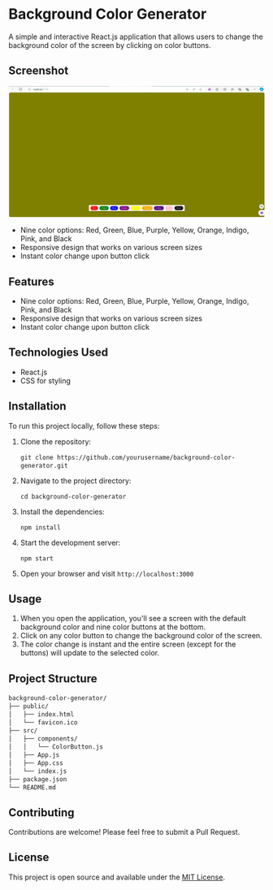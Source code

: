 # Background Color Generator

A simple and interactive React.js application that allows users to change the background color of the screen by clicking on color buttons.

## Screenshot
![](/Bg-color-generator/screesnhot.webp)

- Nine color options: Red, Green, Blue, Purple, Yellow, Orange, Indigo, Pink, and Black
- Responsive design that works on various screen sizes
- Instant color change upon button click


## Features

- Nine color options: Red, Green, Blue, Purple, Yellow, Orange, Indigo, Pink, and Black
- Responsive design that works on various screen sizes
- Instant color change upon button click

## Technologies Used

- React.js
- CSS for styling

## Installation

To run this project locally, follow these steps:

1. Clone the repository:
   ```
   git clone https://github.com/yourusername/background-color-generator.git
   ```
2. Navigate to the project directory:
   ```
   cd background-color-generator
   ```
3. Install the dependencies:
   ```
   npm install
   ```
4. Start the development server:
   ```
   npm start
   ```
5. Open your browser and visit `http://localhost:3000`

## Usage

1. When you open the application, you'll see a screen with the default background color and nine color buttons at the bottom.
2. Click on any color button to change the background color of the screen.
3. The color change is instant and the entire screen (except for the buttons) will update to the selected color.

## Project Structure

```
background-color-generator/
├── public/
│   ├── index.html
│   └── favicon.ico
├── src/
│   ├── components/
│   │   └── ColorButton.js
│   ├── App.js
│   ├── App.css
│   └── index.js
├── package.json
└── README.md
```

## Contributing

Contributions are welcome! Please feel free to submit a Pull Request.

## License

This project is open source and available under the [MIT License](LICENSE).
